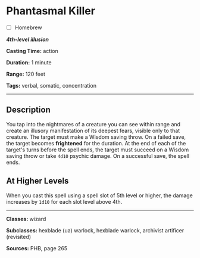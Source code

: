 # Phantasmal Killer

- [ ] Homebrew

***4th-level illusion***

**Casting Time:** action

**Duration:** 1 minute

**Range:** 120 feet

**Tags:** verbal, somatic, concentration

---

## Description
You tap into the nightmares of a creature you can see within range and create an illusory manifestation of its deepest fears, visible only to that creature. The target must make a Wisdom saving throw. On a failed save, the target becomes **frightened** for the duration. At the end of each of the target's turns before the spell ends, the target must succeed on a Wisdom saving throw or take `4d10` psychic damage. On a successful save, the spell ends.

## At Higher Levels
When you cast this spell using a spell slot of 5th level or higher, the damage increases by `1d10` for each slot level above 4th.

---

**Classes:** wizard

**Subclasses:** hexblade (ua) warlock, hexblade warlock, archivist artificer (revisited)

**Sources:** PHB, page 265
